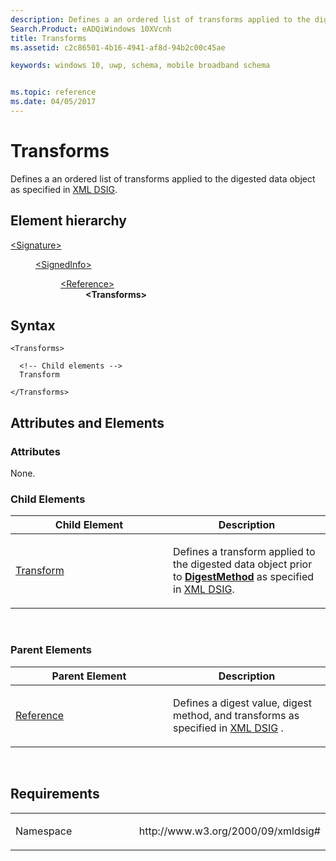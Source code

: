 ```yaml
---
description: Defines a an ordered list of transforms applied to the digested data object.
Search.Product: eADQiWindows 10XVcnh
title: Transforms
ms.assetid: c2c86501-4b16-4941-af8d-94b2c00c45ae

keywords: windows 10, uwp, schema, mobile broadband schema


ms.topic: reference
ms.date: 04/05/2017
---
```


# Transforms


Defines a an ordered list of transforms applied to the digested data object as specified in [XML DSIG](https://www.w3.org/TR/xmldsig-core/).

## Element hierarchy

<dl>
<dt><a href="element-signature.md">&lt;Signature&gt;</a></dt>
<dd>
<dl>
<dt><a href="element-signedinfo.md">&lt;SignedInfo&gt;</a></dt>
<dd>
<dl>
<dt><a href="element-reference.md">&lt;Reference&gt;</a></dt>
<dd><b>&lt;Transforms&gt;</b></dd>
</dl>
</dd>
</dl>
</dd>
</dl>

## Syntax

``` syntax
<Transforms>

  <!-- Child elements -->
  Transform

</Transforms>
```

## Attributes and Elements


### Attributes

None.

### Child Elements

<table>
<colgroup>
<col width="50%" />
<col width="50%" />
</colgroup>
<thead>
<tr class="header">
<th>Child Element</th>
<th>Description</th>
</tr>
</thead>
<tbody>
<tr class="odd">
<td><a href="element-transform.md">Transform</a> </td>
<td><p>Defines a transform applied to the digested data object prior to <a href="element-digestmethod.md"><strong>DigestMethod</strong></a>  as specified in <a href="https://www.w3.org/TR/xmldsig-core/">XML DSIG</a>.</p></td>
</tr>
</tbody>
</table>

 

### Parent Elements

<table>
<colgroup>
<col width="50%" />
<col width="50%" />
</colgroup>
<thead>
<tr class="header">
<th>Parent Element</th>
<th>Description</th>
</tr>
</thead>
<tbody>
<tr class="odd">
<td><a href="element-reference.md">Reference</a> </td>
<td><p>Defines a digest value, digest method, and transforms as specified in <a href="https://www.w3.org/TR/xmldsig-core/">XML DSIG</a> .</p></td>
</tr>
</tbody>
</table>

 

## Requirements

<table>
<colgroup>
<col width="50%" />
<col width="50%" />
</colgroup>
<tbody>
<tr class="odd">
<td><p>Namespace</p></td>
<td><p>http://www.w3.org/2000/09/xmldsig#</p></td>
</tr>
</tbody>
</table>

 

 



